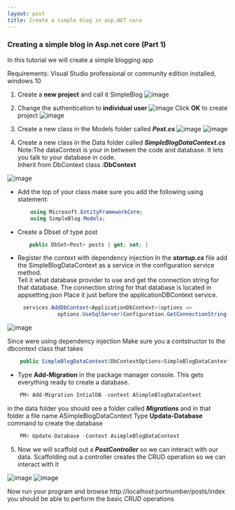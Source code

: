 ```yaml
---
layout: post
title: Create a simple blog in asp.NET core
---
```


### Creating a simple blog in Asp.net core (Part 1)

In this tutorial we will create a simple blogging app


Requirements: Visual Studio professional or community edition installed, windows 10


1. Create a **new project** and call it SimpleBlog
![image](../images/simpleblog/ScreenShot2016-10-03.png)

2. Change the authentication to **individual user** 
![image](../images/simpleblog/ScreenShot1.png)
Click **OK** to create project
![image](../images/simpleblog/ScreenShot2.png)

3. Create a new class in the Models folder called ***Post.cs***
![image](../images/simpleblog/ScreenShot3a.png)
![image](../images/simpleblog/ScreenShot3b.png)

4. Create a new class in the Data folder called ***SimpleBlogDataContext.cs***
Note:The dataContext  is your in between the code and database.  It lets you talk to your database in code.  
Inherit from DbContext class **:DbContext**

![image](../images/simpleblog/ScreenShot4.png)

  * Add the top of your class make sure you add the  following using statement:
	```csharp
		using Microsoft.EntityFrameworkCore;
		using SimpleBlog.Models;
	```

  * Create a Dbset of type post 
```csharp  
       public DbSet<Post> posts { get; set; } 
```

  * Register the context with dependency injection 
In the ***startup.cs*** file add the SimpleBlogDataContext as a service in the configuration service method.  
Tell it what database provider to use and get the connection string for that database.  The connection string for that database is located in appsetting.json
Place it just before the applicationDBContext service.  

```csharp
     services.AddDbContext<ApplicationDbContext>(options =>
                options.UseSqlServer(Configuration.GetConnectionString("DefaultConnection")));
```

![image](../images/simpleblog/ScreenShot4a.png)
 

Since were using dependency injection 
Make sure you a contstructor to the dbcontext class that takes 
```csharp
    public SimpleBlogDataContext(DbContextOptions<SimpleBlogDataContext> options) : base(options)
```

  *  Type **Add-Migration** in the package manager console.  This gets everything ready to create a database.  
```csharp
    PM> Add-Migration IntialDB -context ASimpleBlogDataContext
```
in the data folder you should see a folder called ***Migrations*** and in that folder a file name ASimpleBlogDataContext
Type **Updata-Database** command to create the database
```csharp
    PM> Update-Database -Context AsimpleBlogDataContext 
```

5.  Now we will scaffold out a ***PostController*** so we can interact with our data.  Scaffolding out a controller creates the CRUD operation so we can interact with it

![image](../images/simpleblog/ScreenShot5a.png)
![image](../images/simpleblog/ScreenShot5b.png)

Now run your program and browse http://localhost:portnumber/posts/index
you should be able to perform the basic CRUD operations







